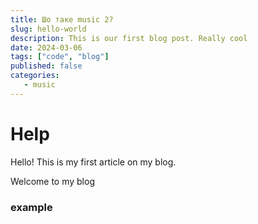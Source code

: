 ```yaml
---
title: Шо таке music 2?
slug: hello-world
description: This is our first blog post. Really cool
date: 2024-03-06
tags: ["code", "blog"]
published: false
categories:
   - music
---
```


# Help

Hello! This is my first article on my blog.

Welcome to my blog

### example
